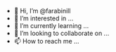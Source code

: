 - 👋 Hi, I’m @farabinill
- 👀 I’m interested in ...
- 🌱 I’m currently learning ...
- 💞️ I’m looking to collaborate on ...
- 📫 How to reach me ...

<!---
farabinill/farabinill is a ✨ special ✨ repository because its `README.md` (this file) appears on your GitHub profile.
You can click the Preview link to take a look at your changes.
--->
